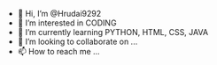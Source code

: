 - 👋 Hi, I’m @Hrudai9292
- 👀 I’m interested in CODING
- 🌱 I’m currently learning PYTHON, HTML, CSS, JAVA
- 💞️ I’m looking to collaborate on ...
- 📫 How to reach me ...

<!---
Hrudai9292/Hrudai9292 is a ✨ special ✨ repository because its `README.md` (this file) appears on your GitHub profile.
You can click the Preview link to take a look at your changes.
--->
